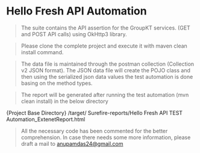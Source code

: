 # Hello Fresh API Automation

> The suite contains the API assertion for the GroupKT services. (GET and POST API calls) using OkHttp3 library.

> Please clone the complete project and execute it with maven clean install command.

> The data file is maintained through the postman collection (Collection v2  JSON format). The JSON data file will create the POJO class and then using the serialized json data values the test automation is done basing on the method types.

> The report will be generated after running the test automation (mvn clean install) in the below directory

{Project Base Directory} /target/ Surefire-reports/Hello Fresh API TEST Automation_ExtenetReport.html

> All the necessary code has been commented for the better comprehension. In case there needs some more information, please draft a mail to anupamdas24@gmail.com 
